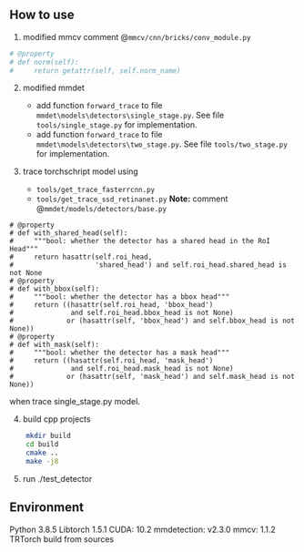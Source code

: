 ## How to use

1. modified mmcv
comment
@`mmcv/cnn/bricks/conv_module.py`
```python
# @property
# def norm(self):
#     return getattr(self, self.norm_name)
```

2. modified mmdet
	- add function `forward_trace` to file `mmdet\models\detectors\single_stage.py`.
	See file `tools/single_stage.py` for implementation.
	- add function `forward_trace` to file `mmdet\models\detectors\two_stage.py`.
	See file `tools/two_stage.py` for implementation.

3. trace torchschript model using
	- `tools/get_trace_fasterrcnn.py`
	- `tools/get_trace_ssd_retinanet.py`
**Note:**
comment
@`mmdet/models/detectors/base.py`
```
# @property
# def with_shared_head(self):
#     """bool: whether the detector has a shared head in the RoI Head"""
#     return hasattr(self.roi_head,
#                    'shared_head') and self.roi_head.shared_head is not None
# @property
# def with_bbox(self):
#     """bool: whether the detector has a bbox head"""
#     return ((hasattr(self.roi_head, 'bbox_head')
#              and self.roi_head.bbox_head is not None)
#             or (hasattr(self, 'bbox_head') and self.bbox_head is not None))
# @property
# def with_mask(self):
#     """bool: whether the detector has a mask head"""
#     return ((hasattr(self.roi_head, 'mask_head')
#              and self.roi_head.mask_head is not None)
#             or (hasattr(self, 'mask_head') and self.mask_head is not None))
```
when trace single_stage.py model.

4. build cpp projects
```bash
	mkdir build
	cd build
	cmake ..
	make -j8
```

5. run ./test_detector

## Environment
Python 3.8.5
Libtorch 1.5.1
CUDA: 10.2
mmdetection: v2.3.0
mmcv: 1.1.2
TRTorch build from sources
